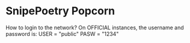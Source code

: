 # SnipePoetry Popcorn
How to login to the network?
On OFFICIAL instances, the username and password is:
USER = "public"
PASW = "1234"
